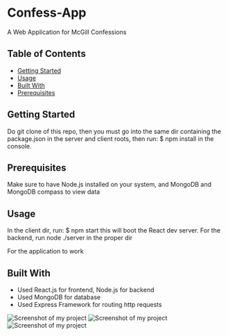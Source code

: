 # Confess-App

A Web Application for McGill Confessions

## Table of Contents

- [Getting Started](#getting-started)
- [Usage](#usage)
- [Built With](#built-with)
- [Prerequisites](#prerequisites)

## Getting Started

Do git clone of this repo, then you must go into the same dir containing the package.json in the server and client roots, 
then run:
$ npm install
in the console.

## Prerequisites
Make sure to have Node.js installed on your system, and MongoDB and MongoDB compass to view data

## Usage

In the client dir, run:
$ npm start
this will boot the React dev server.
For the backend, run node ./server in the proper dir

For the application to work

## Built With
- Used React.js for frontend, Node.js for backend
- Used MongoDB for database
- Used Express Framework for routing http requests


![Screenshot of my project](Screenshot(11).png)
![Screenshot of my project](Screenshot(12).png)
![Screenshot of my project](Screenshot(13).png)
